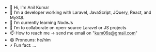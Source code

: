 - 👋 Hi, I’m Anil Kumar
- 💼 I’m a developer working with Laravel, JavaScript, JQuery, React, and MySQL
- 🌱 I’m currently learning NodeJs 
- 💞️ I’m to collaborate on open-source Laravel or JS projects
- 📫 How to reach me -> send me email on "kum09a@gmail.com"
- 😄 Pronouns: he/him
- ⚡ Fun fact: ...

<!---
AnilKumarDevloper/AnilKumarDevloper is a ✨ special ✨ repository because its `README.md` (this file) appears on your GitHub profile.
You can click the Preview link to take a look at your changes.
--->
